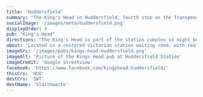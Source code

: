 ```yaml
---
title: 'Huddersfield'
summary: "The King's Head in Huddersfield, fourth stop on the Transpennine Real Ale Trail"
socialImage: '/images/meta/huddersfield.png'
displayOrder: 4
pub: "King's Head"
directions: "The King's Head is part of the station complex so might be accessible from the platforms. Alternatively leave the station by the main exit onto St. George's Square. Turn immediately left and walk about 50m along the front of the station buildings. The pub is on the left."
about: 'Located in a restored Victorian station waiting room, with real ales, guest kegs, sandwiches and pies.'
imageSrc: '/images/pubs/kings-head-huddersfield.png'
imageAlt: 'Picture of the Kings Head pub at Huddersfield Station'
imageCredit: 'Google Streetview'
facebook: 'https://www.facebook.com/kingshead.huddersfield/'
thisCrs: 'HUD'
destCrs: 'SWT'
destName: 'Slaithwaite'
---
```

